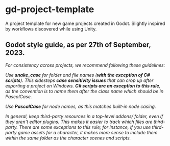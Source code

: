 # gd-project-template
A project template for new game projects created in Godot. Slightly inspired by workflows discovered while using Unity.

## Godot style guide, as per 27th of September, 2023.
_For consistency across projects, we recommend following these guidelines:_

_Use **snake_case** for folder and file names (**with the exception of C# scripts**). This sidesteps **case sensitivity issues** that can crop up after exporting a project on Windows. **C# scripts are an exception to this rule**, as the convention is to name them after the class name which should be in PascalCase._

_Use **PascalCase** for node names, as this matches built-in node casing._

_In general, keep third-party resources in a top-level addons/ folder, even if they aren't editor plugins. This makes it easier to track which files are third-party. There are some exceptions to this rule; for instance, if you use third-party game assets for a character, it makes more sense to include them within the same folder as the character scenes and scripts._
